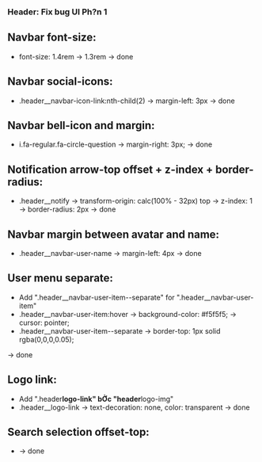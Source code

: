 ### Header: Fix bug UI Ph?n 1

## Navbar font-size:

- font-size: 1.4rem -> 1.3rem
  -> done

## Navbar social-icons:

- .header\_\_navbar-icon-link:nth-child(2) -> margin-left: 3px
  -> done

## Navbar bell-icon and margin:

- i.fa-regular.fa-circle-question -> margin-right: 3px;
  -> done

## Notification arrow-top offset + z-index + border-radius:

- .header\_\_notify -> transform-origin: calc(100% - 32px) top
  -> z-index: 1
  -> border-radius: 2px
  -> done

## Navbar margin between avatar and name:

- .header\_\_navbar-user-name -> margin-left: 4px
  -> done

## User menu separate:

- Add ".header\_\_navbar-user-item--separate" for ".header\_\_navbar-user-item"
- .header\_\_navbar-user-item:hover
  -> background-color: #f5f5f5;
  -> cursor: pointer;
- .header\_\_navbar-user-item--separate -> border-top: 1px solid rgba(0,0,0,0.05);

-> done

## Logo link:

- Add ".header**logo-link" bỞc "header**logo-img"
- .header\_\_logo-link -> text-decoration: none, color: transparent
  -> done

## Search selection offset-top:
- -> done
